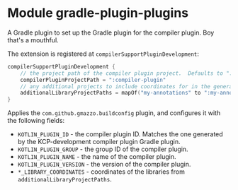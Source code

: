 # Module gradle-plugin-plugins

A Gradle plugin to set up the Gradle plugin for the compiler plugin. Boy that's a mouthful.

The extension is registered at `compilerSupportPluginDevelopment`:

```kotlin
compilerSupportPluginDevelopment {
    // the project path of the compiler plugin project.  Defaults to ":compiler-plugin"
    compilerPluginProjectPath = ":compiler-plugin"
    // any additional projects to include coordinates for in the generated build config, e.g. so your Gradle plugin can add dependencies on them. Optional, defaults to empty.
    additionalLibraryProjectPaths = mapOf("my-annotations" to ":my-annotations")
}
```

Applies the `com.github.gmazzo.buildconfig` plugin, and configures it with the following fields:

* `KOTLIN_PLUGIN_ID` - the compiler plugin ID. Matches the one generated by the KCP-development compiler plugin Gradle plugin.
* `KOTLIN_PLUGIN_GROUP` - the group ID of the compiler plugin.
* `KOTLIN_PLUGIN_NAME` - the name of the compiler plugin.
* `KOTLIN_PLUGIN_VERSION` - the version of the compiler plugin.
* `*_LIBRARY_COORDINATES` - coordinates of the libraries from `additionalLibraryProjectPaths`.